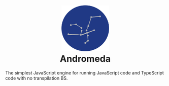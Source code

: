 <h1 align="center">
<img src="./assets/andromeda.svg" width="150rem">
<br>
Andromeda
</h1>

The simplest JavaScript engine for running JavaScript code and TypeScript code
with no transpilation BS.
